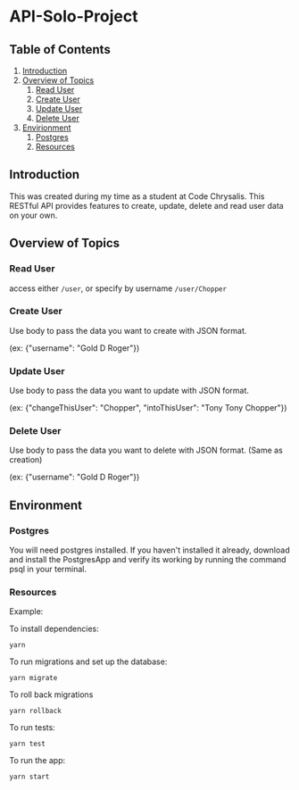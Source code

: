 # API-Solo-Project

## Table of Contents

1.  [Introduction](#introduction)
1.  [Overview of Topics](#overview-of-topics)
    1.  [Read User](#read-user)
    1.  [Create User](#create-user)
    1.  [Update User](#update-user)
    1.  [Delete User](#delete-user)
1.  [Envirionment](#envirionment)
    1.  [Postgres](#postgres)
    1.  [Resources](#resources)

## Introduction

This was created during my time as a student at Code Chrysalis.
This RESTful API provides features to create, update, delete and read user data on your own.

## Overview of Topics

### Read User

access either `/user`, or specify by username `/user/Chopper`

### Create User

Use body to pass the data you want to create with JSON format.

(ex: {"username": "Gold D Roger"})

### Update User

Use body to pass the data you want to update with JSON format.

(ex: {"changeThisUser": "Chopper",
"intoThisUser": "Tony Tony Chopper"})

### Delete User

Use body to pass the data you want to delete with JSON format. (Same as creation)

(ex: {"username": "Gold D Roger"})

## Environment

### Postgres

You will need postgres installed. If you haven't installed it already, download and install the PostgresApp and verify its working by running the command psql in your terminal.

### Resources

Example:

To install dependencies:

    yarn

To run migrations and set up the database:

    yarn migrate

To roll back migrations

    yarn rollback

To run tests:

    yarn test

To run the app:

    yarn start
